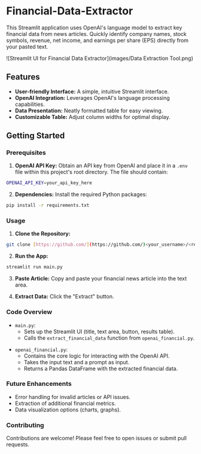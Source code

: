 # Financial-Data-Extractor
This Streamlit application uses OpenAI's language model  to extract key financial data from news articles. Quickly identify company names, stock symbols, revenue, net income, and earnings per share (EPS) directly from your pasted text.

![Streamlit UI for Financial Data Extractor](images/Data Extraction Tool.png)

## Features

* **User-friendly Interface:** A simple, intuitive Streamlit interface.
* **OpenAI Integration:** Leverages OpenAI's language processing capabilities.
* **Data Presentation:** Neatly formatted table for easy viewing.
* **Customizable Table:** Adjust column widths for optimal display.

## Getting Started

### Prerequisites

1. **OpenAI API Key:** Obtain an API key from OpenAI and place it in a `.env` file within this project's root directory. The file should contain:
```bash
OPENAI_API_KEY=your_api_key_here
```
2. **Dependencies:** Install the required Python packages:
```bash
pip install -r requirements.txt
```
### Usage
1. **Clone the Repository:**
```Bash
git clone [https://github.com/](https://github.com/)<your_username>/<repository_name>.git
```
2. **Run the App:**
```Bash
streamlit run main.py
```
3. **Paste Article:** Copy and paste your financial news article into the text area.

4. **Extract Data:** Click the "Extract" button.

### Code Overview
* `main.py`:
	*  Sets up the Streamlit UI (title, text area, button, results table).
	* Calls the `extract_financial_data` function from `openai_financial.py`.
	
- `openai_financial.py`:
	- Contains the core logic for interacting with the OpenAI API.
	- Takes the input text and a prompt as input.
	- Returns a Pandas DataFrame with the extracted financial data.


### Future Enhancements
- Error handling for invalid articles or API issues.
- Extraction of additional financial metrics.
- Data visualization options (charts, graphs).

### Contributing
Contributions are welcome! Please feel free to open issues or submit pull requests.
